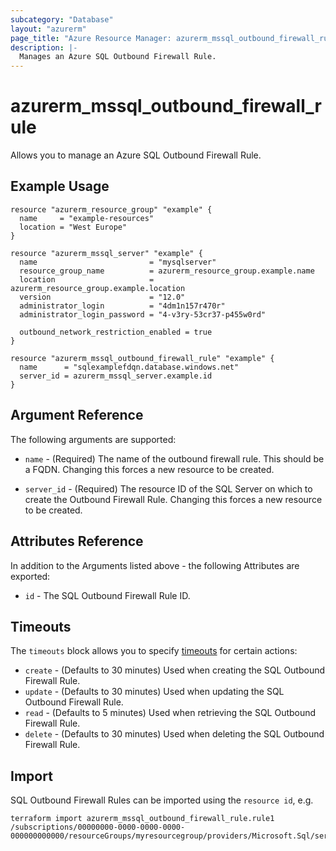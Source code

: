 ```yaml
---
subcategory: "Database"
layout: "azurerm"
page_title: "Azure Resource Manager: azurerm_mssql_outbound_firewall_rule"
description: |-
  Manages an Azure SQL Outbound Firewall Rule.
---
```


# azurerm_mssql_outbound_firewall_rule

Allows you to manage an Azure SQL Outbound Firewall Rule.

## Example Usage

```hcl
resource "azurerm_resource_group" "example" {
  name     = "example-resources"
  location = "West Europe"
}

resource "azurerm_mssql_server" "example" {
  name                         = "mysqlserver"
  resource_group_name          = azurerm_resource_group.example.name
  location                     = azurerm_resource_group.example.location
  version                      = "12.0"
  administrator_login          = "4dm1n157r470r"
  administrator_login_password = "4-v3ry-53cr37-p455w0rd"

  outbound_network_restriction_enabled = true
}

resource "azurerm_mssql_outbound_firewall_rule" "example" {
  name      = "sqlexamplefdqn.database.windows.net"
  server_id = azurerm_mssql_server.example.id
}
```

## Argument Reference

The following arguments are supported:

* `name` - (Required) The name of the outbound firewall rule. This should be a FQDN. Changing this forces a new resource to be created.

* `server_id` - (Required) The resource ID of the SQL Server on which to create the Outbound Firewall Rule. Changing this forces a new resource to be created.

## Attributes Reference

In addition to the Arguments listed above - the following Attributes are exported:

* `id` - The SQL Outbound Firewall Rule ID.

## Timeouts

The `timeouts` block allows you to specify [timeouts](https://www.terraform.io/language/resources/syntax#operation-timeouts) for certain actions:

* `create` - (Defaults to 30 minutes) Used when creating the SQL Outbound Firewall Rule.
* `update` - (Defaults to 30 minutes) Used when updating the SQL Outbound Firewall Rule.
* `read` - (Defaults to 5 minutes) Used when retrieving the SQL Outbound Firewall Rule.
* `delete` - (Defaults to 30 minutes) Used when deleting the SQL Outbound Firewall Rule.

## Import

SQL Outbound Firewall Rules can be imported using the `resource id`, e.g.

```shell
terraform import azurerm_mssql_outbound_firewall_rule.rule1 /subscriptions/00000000-0000-0000-0000-000000000000/resourceGroups/myresourcegroup/providers/Microsoft.Sql/servers/myserver/outboundFirewallRules/fqdn1
```
